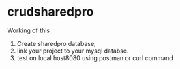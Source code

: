 # crudsharedpro
Working of this
1) Create sharedpro database;
2) link your project to your mysql databse.
3) test on local host8080 using postman or curl command
